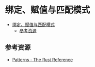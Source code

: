 # 绑定、赋值与匹配模式

<!--ts-->
* [绑定、赋值与匹配模式](#绑定赋值与匹配模式)
   * [参考资源](#参考资源)

<!-- Created by https://github.com/ekalinin/github-markdown-toc -->
<!-- Added by: kuanhsiaokuo, at: Tue Jun 21 11:02:14 CST 2022 -->

<!--te-->

## 参考资源

- [Patterns - The Rust Reference](https://doc.rust-lang.org/stable/reference/patterns.html)
